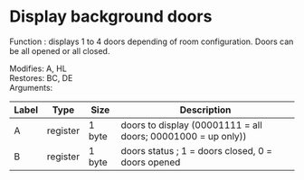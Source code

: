 # Display background doors

Function : displays 1 to 4 doors depending of room configuration. Doors can be all opened or all closed.

Modifies: A, HL  
Restores: BC, DE  
Arguments:  

| Label |   Type   | Size        | Description                                       |
| ----- | -------- | ----------- | --------------------------------------------------|
| A     | register | 1 byte      | doors to display (00001111 = all doors; 00001000 = up only))           |
| B     | register | 1 byte      | doors status ; 1 = doors closed, 0 = doors opened |
